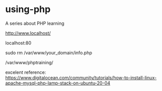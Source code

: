 # using-php
A series about PHP learning

http://www.localhost/

localhost:80

sudo rm /var/www/your_domain/info.php

/var/www/phptraining/

excelent reference: https://www.digitalocean.com/community/tutorials/how-to-install-linux-apache-mysql-php-lamp-stack-on-ubuntu-20-04